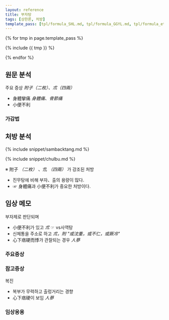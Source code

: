 ```yaml
---
layout: reference
title: 부자탕
tags: [상한론, 처방]
template_pass: [tpl/formula_SHL.md, tpl/formula_GGYL.md, tpl/formula_etc.md]
---
```



{% for tmp in page.template_pass %}

{% include {{ tmp }} %}

{% endfor %}

## 원문 분석

주요 증상 _附子（二枚）、朮（四兩）_
* 身體攣痛 _身體痛、骨節痛_
* 小便不利

### 가감법



## 처방 분석

{% include snippet/sambacktang.md %}


{% include snippet/chulbu.md %}

※ 附子 _（二枚）_ 、朮 _（四兩）_ 가 강조된 처방
* 진무탕에 비해 부자、출의 용량이 많다.
* ☞ 身體痛과 小便不利가 중요한 처방이다.

## 임상 메모

부자제로 판단되며
* 小便不利가 있고 _朮_ ☞ vs사역탕
* 신체통을 주소로 하고 _朮，附 "或沈重，或不仁，或厥冷"_
* 心下痞硬而悸가 관찰되는 경우 _人蔘_

### 주요증상

### 참고증상

복진
* 복부가 무력하고 출렁거리는 경향
* 心下痞硬이 보임 _人蔘_

### 임상응용
